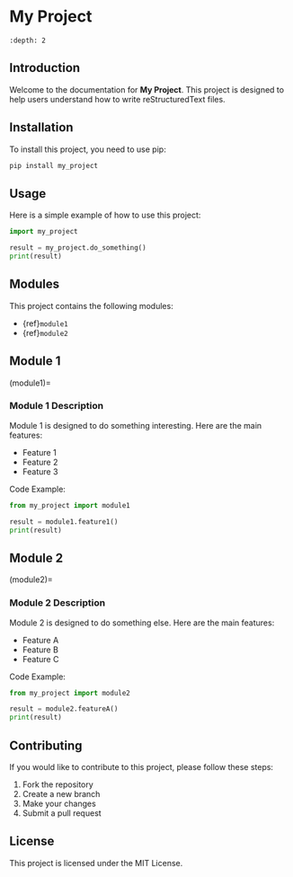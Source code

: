 # My Project

```{contents} Table of Contents
:depth: 2
```

## Introduction

Welcome to the documentation for **My Project**. This project is designed to help users understand how to write reStructuredText files.

## Installation

To install this project, you need to use pip:

```bash
pip install my_project
```

## Usage

Here is a simple example of how to use this project:

```python
import my_project

result = my_project.do_something()
print(result)
```

## Modules

This project contains the following modules:

- {ref}`module1`
- {ref}`module2`

## Module 1

(module1)=

### Module 1 Description

Module 1 is designed to do something interesting. Here are the main features:

- Feature 1
- Feature 2
- Feature 3

Code Example:

```python
from my_project import module1

result = module1.feature1()
print(result)
```

## Module 2

(module2)=

### Module 2 Description

Module 2 is designed to do something else. Here are the main features:

- Feature A
- Feature B
- Feature C

Code Example:

```python
from my_project import module2

result = module2.featureA()
print(result)
```

## Contributing

If you would like to contribute to this project, please follow these steps:

1. Fork the repository
2. Create a new branch
3. Make your changes
4. Submit a pull request

## License

This project is licensed under the MIT License.
